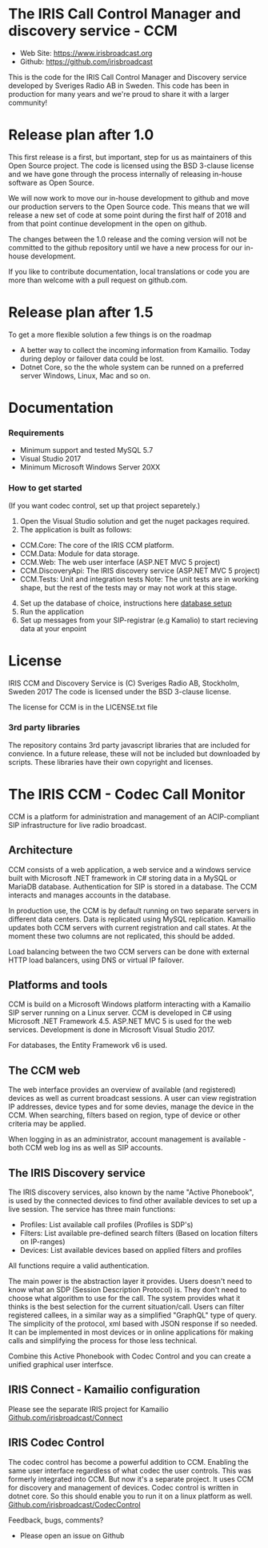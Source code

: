 The IRIS Call Control Manager and discovery service - CCM
=========================================================

* Web Site: https://www.irisbroadcast.org
* Github: https://github.com/irisbroadcast

This is the code for the IRIS Call Control Manager and Discovery
service developed by Sveriges Radio AB in Sweden. This code has
been in production for many years and we're proud to share it
with a larger community!

Release plan after 1.0
======================

This first release is a first, but important, step for us as
maintainers of this Open Source project. The code is licensed
using the BSD 3-clause license and we have gone through the process
internally of releasing in-house software as Open Source.

We will now work to move our in-house development to github
and move our production servers to the Open Source code. This
means that we will release a new set of code at some point
during the first half of 2018 and from that point continue
development in the open on github.

The changes between the 1.0 release and the coming version will
not be committed to the github repository until we have a new
process for our in-house development.

If you like to contribute documentation, local translations
or code you are more than welcome with a pull request on github.com.

Release plan after 1.5
======================
To get a more flexible solution a few things is on the roadmap
- A better way to collect the incoming information from Kamailio. Today during deploy or failover data could be lost.
- Dotnet Core, so the the whole system can be runned on a preferred server Windows, Linux, Mac and so on. 

Documentation
=============

### Requirements

- Minimum support and tested MySQL 5.7
- Visual Studio 2017
- Minimum Microsoft Windows Server 20XX

### How to get started

(If you want codec control, set up that project separetely.)

1. Open the Visual Studio solution and get the nuget packages required.
2. The application is built as follows:
+ CCM.Core:	The core of the IRIS CCM platform. 
+ CCM.Data:	Module for data storage. 
+ CCM.Web: 	The web user interface (ASP.NET MVC 5 project)
+ CCM.DiscoveryApi:	The IRIS discovery service (ASP.NET MVC 5 project)
+ CCM.Tests:	Unit and integration tests
		Note: The unit tests are in working shape, but the rest of the tests may or
		may not work at this stage.

4. Set up the database of choice, instructions here [database setup](CCM.Data/README.md)
4. Run the application
5. Set up messages from your SIP-registrar (e.g Kamalio) to start recieving data at your enpoint

License
=======

IRIS CCM and Discovery Service is (C) Sveriges Radio AB, Stockholm, Sweden 2017
The code is licensed under the BSD 3-clause license.

The license for CCM is in the LICENSE.txt file

### 3rd party libraries
The repository contains 3rd party javascript libraries that are included
for convience. In a future release, these will not be included
but downloaded by scripts. These libraries have their own
copyright and licenses.





The IRIS CCM - Codec Call Monitor
=================================

CCM is a platform for administration and management of an ACIP-compliant SIP
infrastructure for live radio broadcast.

Architecture
------------
CCM consists of a web application, a web service and a windows service built
with Microsoft .NET framework in C# storing data in a MySQL or MariaDB database.
Authentication for SIP is stored in a database. The CCM interacts
and manages accounts in the database.

In production use, the CCM is by default running on two separate servers in 
different data centers. Data is replicated using MySQL replication. Kamailio
updates both CCM servers with current registration and call states. At the
moment these two columns are not replicated, this should be added.

Load balancing between the two CCM servers can be done with external HTTP load
balancers, using DNS or virtual IP failover.

Platforms and tools
-------------------
CCM is build on a Microsoft Windows platform interacting with a Kamailio SIP server
running on a Linux server. 
CCM is developed in C# using Microsoft .NET Framework 4.5. ASP.NET MVC 5 is used for
the web services. Development is done in Microsoft Visual Studio 2017.

For databases, the Entity Framework v6 is used.

The CCM web
-----------
The web interface provides an overview of available (and registered) devices as well
as current broadcast sessions. A user can view registration IP addresses, device types
and for some devies, manage the device in the CCM. When searching, filters based on
region, type of device or other criteria may be applied.

When logging in as an administrator, account management is available - both CCM web log ins
as well as SIP accounts. 

The IRIS Discovery service
--------------------------
The IRIS discovery services, also known by the name "Active Phonebook", is used by the
connected devices to find other available devices to set up a live session. The service
has three main functions:

* Profiles:	List available call profiles (Profiles is SDP's)
* Filters:	List available pre-defined search filters (Based on location filters on IP-ranges)
* Devices:	List available devices based on applied filters and profiles

All functions require a valid authentication.

The main power is the abstraction layer it provides. Users doesn't need to know what an SDP (Session Description Protocol) is. They don't need to choose what algorithm to use for the call. The system provides what it thinks is the best selection for the current situation/call. Users can filter registered callees, in a similar way as a simplified "GraphQL" type of query. The simplicity of the protocol, xml based with JSON response if so needed. It can be implemented in most devices or in online applications för making calls and simplifying the process for those less technical. 

Combine this Active Phonebook with Codec Control and you can create a unified graphical user interfsce. 

IRIS Connect - Kamailio configuration
-------------------------------------
Please see the separate IRIS project for Kamailio
[Github.com/irisbroadcast/Connect](https://github.com/IrisBroadcast/Connect)

IRIS Codec Control
------------------
The codec control has become a powerful addition to CCM. Enabling the same user interface regardless of what codec the user controls. This was formerly integrated into CCM. But now it's a separate project. It uses CCM for discovery and management of devices. 
Codec control is written in dotnet core. So this should enable you to run it on a linux platform as well.
[Github.com/irisbroadcast/CodecControl](https://github.com/IrisBroadcast/CodecControl)



Feedback, bugs, comments?
* Please open an issue on Github
